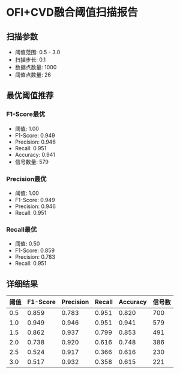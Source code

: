 
# OFI+CVD融合阈值扫描报告

## 扫描参数
- 阈值范围: 0.5 - 3.0
- 扫描步长: 0.1
- 数据点数量: 1000
- 阈值点数量: 26

## 最优阈值推荐

### F1-Score最优
- 阈值: 1.00
- F1-Score: 0.949
- Precision: 0.946
- Recall: 0.951
- Accuracy: 0.941
- 信号数量: 579

### Precision最优
- 阈值: 1.00
- F1-Score: 0.949
- Precision: 0.946
- Recall: 0.951

### Recall最优
- 阈值: 0.50
- F1-Score: 0.859
- Precision: 0.783
- Recall: 0.951

## 详细结果

| 阈值 | F1-Score | Precision | Recall | Accuracy | 信号数 |
|------|----------|-----------|--------|----------|--------|
| 0.5 | 0.859 | 0.783 | 0.951 | 0.820 | 700 |
| 1.0 | 0.949 | 0.946 | 0.951 | 0.941 | 579 |
| 1.5 | 0.862 | 0.937 | 0.799 | 0.853 | 491 |
| 2.0 | 0.738 | 0.920 | 0.616 | 0.748 | 386 |
| 2.5 | 0.524 | 0.917 | 0.366 | 0.616 | 230 |
| 3.0 | 0.517 | 0.932 | 0.358 | 0.615 | 221 |

